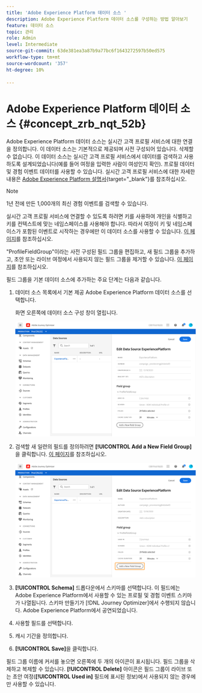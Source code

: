 ```yaml
---
title: 'Adobe Experience Platform 데이터 소스 '
description: Adobe Experience Platform 데이터 소스를 구성하는 방법 알아보기
feature: 데이터 소스
topic: 관리
role: Admin
level: Intermediate
source-git-commit: 63de381ea3a87b9a77bc6f1643272597b50ed575
workflow-type: tm+mt
source-wordcount: '357'
ht-degree: 10%

---
```


# Adobe Experience Platform 데이터 소스 {#concept_zrb_nqt_52b}

Adobe Experience Platform 데이터 소스는 실시간 고객 프로필 서비스에 대한 연결을 정의합니다. 이 데이터 소스는 기본적으로 제공되며 사전 구성되어 있습니다. 삭제할 수 없습니다. 이 데이터 소스는 실시간 고객 프로필 서비스에서 데이터를 검색하고 사용하도록 설계되었습니다(예를 들어 여정을 입력한 사람이 여성인지 확인). 프로필 데이터 및 경험 이벤트 데이터를 사용할 수 있습니다. 실시간 고객 프로필 서비스에 대한 자세한 내용은 [Adobe Experience Platform 설명서](https://experienceleague.adobe.com/docs/experience-platform/profile/home.html){target=&quot;_blank&quot;}를 참조하십시오.

>[!NOTE]
>
>1년 전에 만든 1,000개의 최신 경험 이벤트를 검색할 수 있습니다.

실시간 고객 프로필 서비스에 연결할 수 있도록 하려면 키를 사용하여 개인을 식별하고 키를 컨텍스트에 맞는 네임스페이스를 사용해야 합니다. 따라서 여정이 키 및 네임스페이스가 포함된 이벤트로 시작하는 경우에만 이 데이터 소스를 사용할 수 있습니다. [이 페이지](../building-journeys/journey.md)를 참조하십시오.

&quot;ProfileFieldGroup&quot;이라는 사전 구성된 필드 그룹을 편집하고, 새 필드 그룹을 추가하고, 초안 또는 라이브 여정에서 사용되지 않는 필드 그룹을 제거할 수 있습니다. [이 페이지](../datasource/configure-data-sources.md#define-field-groups)를 참조하십시오.

필드 그룹을 기본 데이터 소스에 추가하는 주요 단계는 다음과 같습니다.

1. 데이터 소스 목록에서 기본 제공 Adobe Experience Platform 데이터 소스를 선택합니다.

   화면 오른쪽에 데이터 소스 구성 창이 열립니다.

   ![](../assets/journey23.png)

1. 검색할 새 일련의 필드를 정의하려면 **[!UICONTROL Add a New Field Group]** 을 클릭합니다. [이 페이지](../datasource/configure-data-sources.md#define-field-groups)를 참조하십시오.

   ![](../assets/journey24.png)

1. **[!UICONTROL Schema]** 드롭다운에서 스키마를 선택합니다. 이 필드에는 Adobe Experience Platform에서 사용할 수 있는 프로필 및 경험 이벤트 스키마가 나열됩니다. 스키마 만들기가 [!DNL Journey Optimizer]에서 수행되지 않습니다. Adobe Experience Platform에서 공연되었습니다.
1. 사용할 필드를 선택합니다.
1. 캐시 기간을 정의합니다.
1. **[!UICONTROL Save]**&#x200B;을 클릭합니다.

필드 그룹 이름에 커서를 놓으면 오른쪽에 두 개의 아이콘이 표시됩니다. 필드 그룹을 삭제하고 복제할 수 있습니다. **[!UICONTROL Delete]** 아이콘은 필드 그룹이 라이브 또는 초안 여정(**[!UICONTROL Used in]** 필드에 표시된 정보)에서 사용되지 않는 경우에만 사용할 수 있습니다.
